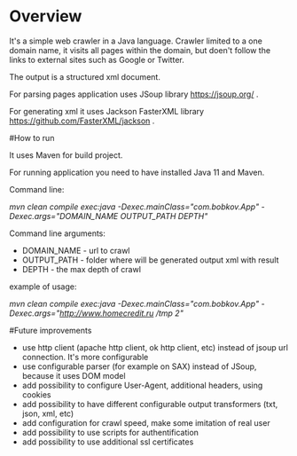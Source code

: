 # Overview
It's a simple web crawler in a Java language. 
Crawler limited to a one domain name, it visits all pages within the domain, but doen't follow the links to external sites such as Google or Twitter.

The output is a structured xml document.

For parsing pages application uses JSoup library https://jsoup.org/ .

For generating xml it uses Jackson FasterXML library https://github.com/FasterXML/jackson .

#How to run

It uses Maven for build project.

For running application you need to have installed Java 11 and Maven.

Command line:  

_mvn clean compile exec:java -Dexec.mainClass="com.bobkov.App" -Dexec.args="DOMAIN_NAME OUTPUT_PATH DEPTH"_

Command line arguments:
* DOMAIN_NAME - url to crawl
* OUTPUT_PATH - folder where will be generated output xml with result
* DEPTH - the max depth of crawl

example of usage:

_mvn clean compile exec:java -Dexec.mainClass="com.bobkov.App" -Dexec.args="http://www.homecredit.ru /tmp 2"_



#Future improvements

* use http client (apache http client, ok http client, etc) instead of jsoup url connection. It's more configurable
* use configurable parser (for example on SAX) instead of JSoup, because it uses DOM model
* add possibility to configure User-Agent, additional headers, using cookies
* add possibility to have different configurable output transformers (txt, json, xml, etc)
* add configuration for crawl speed, make some imitation of real user
* add possibility to use scripts for authentification
* add possibility to use additional ssl certificates


